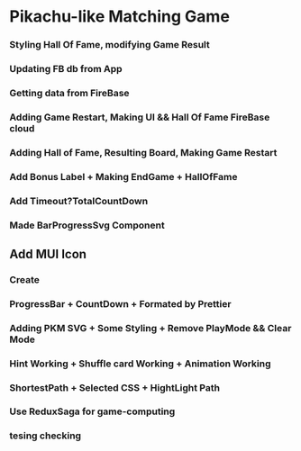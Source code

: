 # Pikachu-like Matching Game

### Styling Hall Of Fame, modifying Game Result

### Updating FB db from App

### Getting data from FireBase

### Adding Game Restart, Making UI && Hall Of Fame FireBase cloud

### Adding Hall of Fame, Resulting Board, Making Game Restart

### Add Bonus Label + Making EndGame + HallOfFame

### Add Timeout?TotalCountDown

### Made BarProgressSvg Component

## Add MUI Icon

### Create <NavBar />

### ProgressBar + CountDown + Formated by Prettier

### Adding PKM SVG + Some Styling + Remove PlayMode && Clear Mode

### Hint Working + Shuffle card Working + Animation Working

### ShortestPath + Selected CSS + HightLight Path

### Use ReduxSaga for game-computing

### tesing checking
